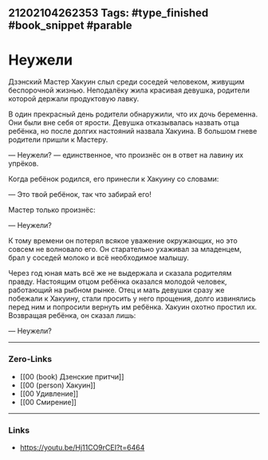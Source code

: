 21202104262353
Tags: #type_finished #book_snippet  #parable 
---
# Неужели

Дзэнский Мастер Хакуин слыл среди соседей человеком, живущим беспорочной жизнью. Неподалёку жила красивая девушка, родители которой держали продуктовую лавку.

В один прекрасный день родители обнаружили, что их дочь беременна. Они были вне себя от ярости. Девушка отказывалась назвать отца ребёнка, но после долгих настояний назвала Хакуина. В большом гневе родители пришли к Мастеру.

— Неужели? — единственное, что произнёс он в ответ на лавину их упрёков.

Когда ребёнок родился, его принесли к Хакуину со словами:

— Это твой ребёнок, так что забирай его!

Мастер только произнёс:

— Неужели?

К тому времени он потерял всякое уважение окружающих, но это совсем не волновало его. Он старательно ухаживал за младенцем, брал у соседей молоко и всё необходимое малышу.

Через год юная мать всё же не выдержала и сказала родителям правду. Настоящим отцом ребёнка оказался молодой человек, работающий на рыбном рынке. Отец и мать девушки сразу же побежали к Хакуину, стали просить у него прощения, долго извинялись перед ним и попросили вернуть им ребёнка. Хакуин охотно простил их. Возвращая ребёнка, он сказал лишь:

— Неужели?  

---
### Zero-Links
- [[00 (book) Дзенские притчи]]
- [[00 (person) Хакуин]]
- [[00 Удивление]]
- [[00 Смирение]]
---
### Links
- https://youtu.be/Hj11CO9rCEI?t=6464